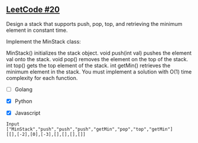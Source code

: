 ## [LeetCode #20](https://leetcode.com/problems/min-stack/)

Design a stack that supports push, pop, top, and retrieving the minimum element in constant time.

Implement the MinStack class:

MinStack() initializes the stack object.
void push(int val) pushes the element val onto the stack.
void pop() removes the element on the top of the stack.
int top() gets the top element of the stack.
int getMin() retrieves the minimum element in the stack.
You must implement a solution with O(1) time complexity for each function.


- [ ] Golang
- [x] Python
- [x] Javascript


```
Input
["MinStack","push","push","push","getMin","pop","top","getMin"]
[[],[-2],[0],[-3],[],[],[],[]]
```